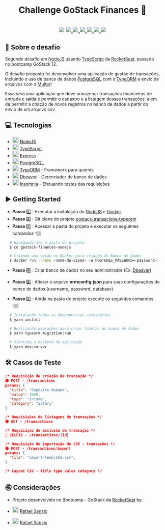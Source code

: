 <h1 align="center">
  Challenge GoStack Finances 🚀
  <p align="center">
  <img src="https://img.shields.io/badge/tech-backend-lightgrey" />

  <a href="https://nodejs.org/en/">
    <img src="https://img.shields.io/badge/framework-NodeJS-green" />
  </a>
  
  <a href="https://www.typescriptlang.org/">
    <img src="https://img.shields.io/badge/framework-typescript-blue" />
  </a>
  
   <a href="https://www.postgresql.org/">
    <img src="https://img.shields.io/badge/database-postgreSQL-green" />
  </a>
  
  <a href="https://typeorm.io/#/">
    <img src="https://img.shields.io/badge/framework-typeORM-red" />
  </a>

  <a href="https://insomnia.rest/">
    <img src="https://img.shields.io/badge/tests-insomnia-blueviolet" />
  </a>
  
  <a href="https://github.com/Rocketseat">
    <img src="https://img.shields.io/badge/source-rocketseat-blueviolet" />
  </a>
  </p>
</h1>

## 🔖 Sobre o desafio 

Segundo desafio em [NodeJS](https://nodejs.org/en/ "NodeJS") usando [TypeScript](https://www.typescriptlang.org/ "TypeScript") da [RocketSeat](https://rocketseat.com.br/ "RocketSeat"), passado no bootcamp GoStack 12. 

O desafio proposto foi desenvolver uma aplicação de gestão de transações, incluindo o uso de banco de dados [PostgreSQL](https://www.postgresql.org/ "PostgreSQL") com o [TypeORM](https://typeorm.io/#/ "TypeORM") e envio de arquivos com o [Multer](https://www.npmjs.com/package/multer "Multer")!

Essa será uma aplicação que deve armazenar transações financeiras de entrada e saída e permitir o cadastro e a listagem dessas transações, além de permitir a criação de novos registros no banco de dados a partir do envio de um arquivo csv.

## 💻 Tecnologias 

- <img width="20px" src="https://img.icons8.com/color/2x/nodejs.png" /> [NodeJS](https://nodejs.org/en/ "NodeJS")
- <img width="20px" src="https://img.icons8.com/color/2x/typescript.png" /> [TypeScript](https://www.typescriptlang.org/ "TypeScript")
- <img width="20px" src="https://res.cloudinary.com/practicaldev/image/fetch/s--00h6CjGb--/c_limit%2Cf_auto%2Cfl_progressive%2Cq_auto%2Cw_880/https://www.maxrooted.com/panduan-membangun-rest-api-expressjs-mysql/cover.png" /> [Express](https://expressjs.com/ "Express")
- <img width="20px" src="https://img.icons8.com/color/2x/postgreesql.png" /> [PostgreSQL](https://www.postgresql.org/ "PostgreSQL")
- <img width="20px" src="https://avatars2.githubusercontent.com/u/20165699?s=400&v=4" /> [TypeORM](https://typeorm.io/#/ "TypeORM") - Framework para queries
- <img width="20px" src="https://img.icons8.com/dusk/2x/dbeaver.png" />  [Dbeaver](https://dbeaver.io/download/ "Dbeaver") - Gerenciador de banco de dados
- <img width="20px" src="https://insomnia.rest/images/icon-small.png" /> [Insomnia](https://insomnia.rest/ "Insomnia") - Efetuando testes das requisições

## ▶️ Getting Started 
- **Passo** 1️⃣ : Executar a instalação do [NodeJS](https://nodejs.org/en/ "NodeJS") e [Docker](https://www.docker.com/ "Docker")
- **Passo** 2️⃣ : Git clone do projeto [gostack-transacions-typeorm](https://github.com/rafaelsanzio/gostack-transactions-typeorm "gostack-transacions-typeorm")
- **Passo** 3️⃣ : Acessar a pasta do projeto e executar os seguintes comandos 👇🏽
```bash
  # Navegando até a pasta do projeto
  $ cd gostack-finances-nodejs

  # Criando uma visão no Docker para criação do Banco de Dados
  $ docker run --name <nome-da-visao> -e POSTGRES_PASSWORD=<password> -p <porta:porta> -d postgres
```
- **Passo** 4️⃣ : Criar banco de dados no seu administrador (Ex: [Dbeaver](https://dbeaver.io/download/ "Dbeaver"))
- **Passo** 5️⃣ : Alterar o arquivo **ormconfig.json** para suas configurações do banco de dados (username, password, database)

- **Passo** 7️⃣ : Ainda na pasta do projeto execute os seguintes comandos 👇🏽
```bash
  # Instalando todas as depêndencias necessárias
  $ yarn install

  # Realizando migrações para criar tabelas no banco de dados
  $ yarn typeorm migration:run

  # Starting o backend da aplicação
  $ yarn dev:server
```

## 🛠 Casos de Teste
```json
/* Requisição de criação de transação */
🟢 POST - /transactions
params: {
  "title": "Depósito Nubank",
  "value": 3000,
  "type": "income",
  "category": "Salary"
}

/* Requisições de listagens de transações */
🟣 GET - /transactions 

/* Requisição de exclusão de transação */
🔴 DELETE - /transactions/{id}

/* Requisição de importação de CSV - transações */
🟢 POST - /transactions/import
params: {
  "file": "import-template.csv",
}

/* Layout CSV - title type value category */

```
## :congratulations: Considerações 
- Projeto desenvolvido no Bootcamp - GoStack da [RocketSeat](https://rocketseat.com.br/ "RocketSeat")  by:

- <img width="20px" src="https://img.icons8.com/fluent/96/github.png" /> [Rafael Sanzio](https://github.com/rafaelsanzio "Rafael Sanzio")
 
- <img width="20px" src="https://img.icons8.com/color/2x/linkedin.png" /> [Rafael Sanzio](https://www.linkedin.com/in/rafael-sanzio-012778143/ "Rafael Sanzio")
